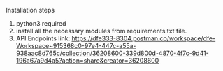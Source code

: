 Installation steps
1) python3 required
2) install all the necessary modules from requirements.txt file.
3) API Endpoints link: [https://dfe333-8304.postman.co/workspace/dfe-Workspace~915368c0-97e4-447c-a55a-938aac8d765c/collection/36208600-339d800d-4870-4f7c-9d41-196a67a9d4a5?action=share&creator=36208600
](https://dfe333-8304.postman.co/workspace/dfe-Workspace~915368c0-97e4-447c-a55a-938aac8d765c/collection/36208600-339d800d-4870-4f7c-9d41-196a67a9d4a5?action=share&creator=36208600)
